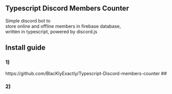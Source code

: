 ## Typescript Discord Members Counter
Simple discord bot to<br/>
store online and offline members in firebase database, <br/>
written in typescript, powered by discord.js<br/>

## Install guide

<h3>1)</h3>
https://github.com/BlacKlyExactly/Typescript-Discord-members-counter
##

<h3>2)</h3>
